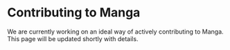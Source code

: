 # Contributing to Manga
We are currently working on an ideal way of actively contributing to Manga. This page will be updated shortly with details.